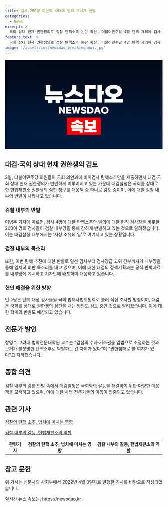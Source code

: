 ```yaml
---
title: 검사 200명 야만적 사태에 법치 무너져 반발
categories:
  - News
excerpt: >
  국회 상대 헌재 권한쟁의로 검찰 탄핵소추 논란 확산. 더불어민주당 4명 탄핵 제의에 검사 200여명 반발, 내부망에서 폭로글 등장. 대검은 헌재 권한쟁의 대응책으로 검토, 총장 비판 기자회견 내부망 공유. 국회 법제사법위원회 조사 예정, 검찰 내부 대응책 논의. 대검, 권한쟁의 심판 협조도 검토. 한편, 법학전문 교수들 권한침해 우려 제기.
feature_text: >
  국회 상대 헌재 권한쟁의로 검찰 탄핵소추 논란 확산. 더불어민주당 4명 탄핵 제의에 검사 200여명 반발, 내부망에서 폭로글 등장. 대검은 헌재 권한쟁의 대응책으로 검토, 총장 비판 기자회견 내부망 공유. 국회 법제사법위원회 조사 예정, 검찰 내부 대응책 논의. 대검, 권한쟁의 심판 협조도 검토. 한편, 법학전문 교수들 권한침해 우려 제기.
image: '/assets/img/newsdao_breakingnews.jpg'
---
```


<p><img src="/assets/img/newsdao_breakingnews.jpg" alt="flaretime 속보" /></p>

<h2 data-ke-size="size26">대검·국회 상대 헌재 권한쟁의 검토</h2>

<p data-ke-size="size16">2일, 더불어민주당 의원들이 국회 의안과에 비위검사 탄핵소추안을 제출하면서 대검·국회 상대 헌재 권한쟁의가 빈번하게 이루어지고 있는 가운데 대검찰청은 국회를 상대로 한 헌법재판소 권한쟁의 심판 청구를 대응책 중 하나로 검토 중이며, 이에 대한 검찰 내부의 반발이 나타나고 있습니다.</p>

<h3><b>검찰 내부의 반발</b></h3>

<p data-ke-size="size16">이병주 기자에 따르면, 검사 4명에 대한 탄핵소추안 발의에 대한 현직 검사장을 비롯한 200여 명의 검사들이 검찰 내부망을 통해 강하게 반발하고 있는 것으로 알려졌습니다. 이는 대검찰청 내부에서는 '사상 초유의 일'로 여겨지고 있는 상황입니다.</p>

<h3><b>검찰 내부의 목소리</b></h3>

<p data-ke-size="size16">또한, 이번 탄핵 추진에 대한 반발로 일선 검사부터 검사장급 고위 간부까지가 내부망을 통해 일제히 비판 목소리를 내고 있으며, 이에 대한 대검의 정책기획과는 공식 반박자료를 내부망에 게시하고 기자단에 배포하며 대응하고 있습니다.</p>

<h3><b>현안 해결을 위한 방향</b></h3>

<p data-ke-size="size16">민주당은 탄핵 대상 검사들을 국회 법제사법위원회로 불러 직접 조사할 방침이며, 대검은 국회를 상대로 권한쟁의 심판을 내는 방안도 검토 중인 것으로 알려졌습니다. 이에 대한 학계의 반발도 예상되고 있습니다.</p>

<h2 data-ke-size="size26">전문가 발언</h2>

<p data-ke-size="size16">장영수 고려대 법학전문대학원 교수는 "검찰의 수사·기소권을 입법으로 조정하는 것과 근거가 불분명한 탄핵소추로 박탈하는 건 차이가 있다"며 "권한침해로 볼 여지가 있다"고 지적했습니다.</p>

<h2 data-ke-size="size26">종합 의견</h2>

<p data-ke-size="size16">검찰 내부의 강한 반발 속에서 대검찰청은 국회와의 갈등을 해결하기 위한 다양한 대응책을 모색하고 있으며, 이에 대한 사법 전문가들의 이목이 집중되고 있습니다.</p>

<h2 data-ke-size="size26">관련 기사</h2>

<p data-ke-size="size16"><a href="https://www.example.com/article1" target="_blank" rel="noopener">검찰의 탄핵 소추, 법치에 미치는 영향</a></p>

<p data-ke-size="size16"><a href="https://www.example.com/article2" target="_blank" rel="noopener">검찰 내부의 갈등, 헌법재판소의 역할</a></p>

<table>
    <tr>
        <td style="text-align: center; height: 17px;"><b>관련기사</b></td>
        <td style="text-align: center; height: 17px;"><b>검찰의 탄핵 소추, 법치에 미치는 영향</b></td>
        <td style="text-align: center; height: 17px;"><b>검찰 내부의 갈등, 헌법재판소의 역할</b></td>
    </tr>
</table>

<h2 data-ke-size="size26">참고 문헌</h2>

<p data-ke-size="size16">위 기사는 신문사의 사회부에서 2022년 4월 3일자로 발행한 기사를 바탕으로 작성되었습니다.</p>
실시간 뉴스 속보는, <a href="https://newsdao.kr" rel="dofollow">https://newsdao.kr</a>



